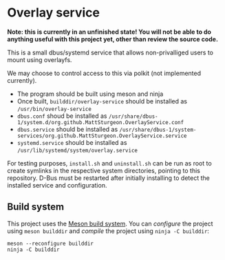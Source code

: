 # Overlay service

**Note: this is currently in an unfinished state! You will not be able to do anything useful with this project yet, other than review the source code.**

This is a small dbus/systemd service that allows non-privalliged users to mount using overlayfs.

We may choose to control access to this via polkit (not implemented currently).

- The program should be built using meson and ninja
- Once built, `builddir/overlay-service` should be installed as `/usr/bin/overlay-service`
- `dbus.conf` shoud be installed as `/usr/share/dbus-1/system.d/org.github.MattSturgeon.OverlayService.conf`
- `dbus.service` should be installed as `/usr/share/dbus-1/system-services/org.github.MattSturgeon.OverlayService.service`
- `systemd.service` should be installed as `/usr/lib/systemd/system/overlay.service`

For testing purposes, `install.sh` and `uninstall.sh` can be run as root to create symlinks in the respective system directories, pointing to this repository. D-Bus must be restarted after initially installing to detect the installed service and configuration.

## Build system

This project uses the [Meson build system](https://mesonbuild.com/). You can _configure_ the project using `meson builddir` and _compile_ the project using `ninja -C builddir`:

```
meson --reconfigure builddir
ninja -C builddir
```
